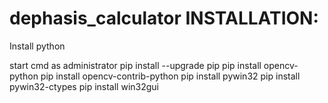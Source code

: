 # dephasis_calculator INSTALLATION:

Install python

start cmd as administrator
pip install --upgrade pip
pip install opencv-python
pip install opencv-contrib-python
pip install pywin32
pip install pywin32-ctypes
pip install win32gui
